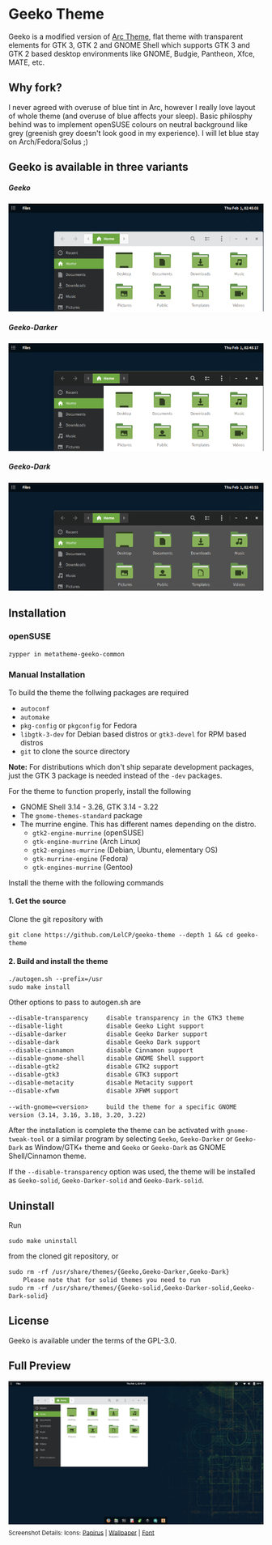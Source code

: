 # Geeko Theme

Geeko is a modified version of [Arc Theme](https://github.com/horst3180/Arc-theme), flat theme with transparent elements for GTK 3, GTK 2 and GNOME Shell which supports GTK 3 and GTK 2 based desktop environments like GNOME, Budgie, Pantheon, Xfce, MATE, etc.

## Why fork?

I never agreed with overuse of blue tint in Arc, however I really love layout of whole theme (and overuse of blue affects your sleep). Basic philosphy behind was to implement openSUSE colours on neutral background like grey (greenish grey doesn't look good in my experience). I will let blue stay on Arch/Fedora/Solus ;)

## Geeko is available in three variants 

##### Geeko

![A screenshot of the Geeko theme](/additions/screenshots/light.png)

##### Geeko-Darker

![A screenshot of the Geeko-Darker theme](/additions/screenshots/darker.png)

##### Geeko-Dark

![A screenshot of the Geeko-Dark theme](/additions/screenshots/dark.png)

## Installation

### openSUSE

`zypper in metatheme-geeko-common`

### Manual Installation

To build the theme the follwing packages are required 
* `autoconf`
* `automake`
* `pkg-config` or `pkgconfig` for Fedora
* `libgtk-3-dev` for Debian based distros or `gtk3-devel` for RPM based distros
* `git` to clone the source directory

**Note:** For distributions which don't ship separate development packages, just the GTK 3 package is needed instead of the `-dev` packages.

For the theme to function properly, install the following
* GNOME Shell 3.14 - 3.26, GTK 3.14 - 3.22
* The `gnome-themes-standard` package
* The murrine engine. This has different names depending on the distro.
  * `gtk2-engine-murrine` (openSUSE)
  * `gtk-engine-murrine` (Arch Linux)
  * `gtk2-engines-murrine` (Debian, Ubuntu, elementary OS)
  * `gtk-murrine-engine` (Fedora)
  * `gtk-engines-murrine` (Gentoo)

Install the theme with the following commands

#### 1. Get the source

Clone the git repository with

    git clone https://github.com/LelCP/geeko-theme --depth 1 && cd geeko-theme

#### 2. Build and install the theme

    ./autogen.sh --prefix=/usr
    sudo make install

Other options to pass to autogen.sh are

    --disable-transparency     disable transparency in the GTK3 theme
    --disable-light            disable Geeko Light support
    --disable-darker           disable Geeko Darker support
    --disable-dark             disable Geeko Dark support
    --disable-cinnamon         disable Cinnamon support
    --disable-gnome-shell      disable GNOME Shell support
    --disable-gtk2             disable GTK2 support
    --disable-gtk3             disable GTK3 support
    --disable-metacity         disable Metacity support
    --disable-xfwm             disable XFWM support

    --with-gnome=<version>     build the theme for a specific GNOME version (3.14, 3.16, 3.18, 3.20, 3.22)

After the installation is complete the theme can be activated with `gnome-tweak-tool` or a similar program by selecting `Geeko`, `Geeko-Darker` or `Geeko-Dark` as Window/GTK+ theme and `Geeko` or `Geeko-Dark` as GNOME Shell/Cinnamon theme.

If the `--disable-transparency` option was used, the theme will be installed as `Geeko-solid`, `Geeko-Darker-solid` and `Geeko-Dark-solid`.

## Uninstall

Run

    sudo make uninstall

from the cloned git repository, or

    sudo rm -rf /usr/share/themes/{Geeko,Geeko-Darker,Geeko-Dark}
        Please note that for solid themes you need to run
    sudo rm -rf /usr/share/themes/{Geeko-solid,Geeko-Darker-solid,Geeko-Dark-solid}

## License
Geeko is available under the terms of the GPL-3.0.

## Full Preview
![A full screenshot of the Geeko theme](/additions/screenshots/main.png)
<sub>Screenshot Details: Icons: [Papirus](https://github.com/LelCP/origami-icon-theme) | [Wallpaper](https://github.com/openSUSE/branding/tree/tumbleweed/raw-theme-drop) | [Font](https://github.com/adobe-fonts/source-sans-pro)</sub>
